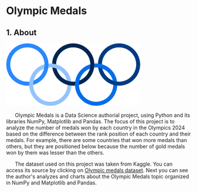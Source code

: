 <h1>Olympic Medals</h1> 

<style>
  img {
    margin: 0 auto;  
  }
  
  p {
    align: justify;
    text-indent: 1.5rem;
    text-wrap: wrap;
  }
</style>

<h2>1. About</h2> 

<img src="assets/olympics.png" alt="Olympics logo"/>

<p>Olympic Medals is a Data Science authorial project, using Python and its libraries NumPy, Matplotlib and Pandas. The focus of this project is to analyze the number of medals won by each country in the Olympics 2024 based on the difference between the rank position of each country and their medals. For example, there are some countries that won more medals than others, but they are positioned below because the number of gold medals won by them was lesser than the others.</p>
  
<p>The dataset used on this project was taken from Kaggle. You can access its source by clicking on <a href="https://www.kaggle.com/datasets/berkayalan/paris-2024-olympics-medals/data" target="_blank" rel="noopener noreferrer">Olympic medals dataset</a>. Next you can see the author's analyzes and charts about the Olympic Medals topic organized in NumPy and Matplotlib and Pandas.</p>
